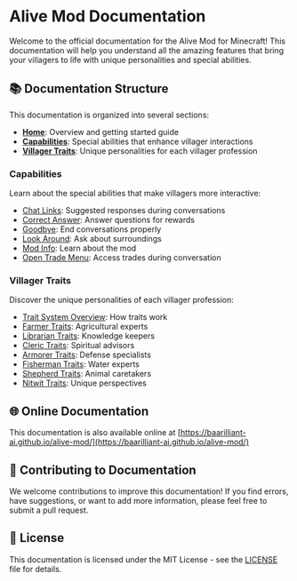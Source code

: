 # Alive Mod Documentation

Welcome to the official documentation for the Alive Mod for Minecraft! This documentation will help you understand all the amazing features that bring your villagers to life with unique personalities and special abilities.

## 📚 Documentation Structure

This documentation is organized into several sections:

- **[Home](index.md)**: Overview and getting started guide
- **[Capabilities](CAPABILITIES.md)**: Special abilities that enhance villager interactions
- **[Villager Traits](VILLAGER_TRAITS.md)**: Unique personalities for each villager profession

### Capabilities

Learn about the special abilities that make villagers more interactive:

- [Chat Links](capabilities/CHAT_LINKS.md): Suggested responses during conversations
- [Correct Answer](capabilities/CORRECT_ANSWER.md): Answer questions for rewards
- [Goodbye](capabilities/GOODBYE.md): End conversations properly
- [Look Around](capabilities/LOOK_AROUND.md): Ask about surroundings
- [Mod Info](capabilities/MOD_INFO.md): Learn about the mod
- [Open Trade Menu](capabilities/OPEN_TRADE.md): Access trades during conversation

### Villager Traits

Discover the unique personalities of each villager profession:

- [Trait System Overview](villager_traits/OVERVIEW.md): How traits work
- [Farmer Traits](villager_traits/FARMER.md): Agricultural experts
- [Librarian Traits](villager_traits/LIBRARIAN.md): Knowledge keepers
- [Cleric Traits](villager_traits/CLERIC.md): Spiritual advisors
- [Armorer Traits](villager_traits/ARMORER.md): Defense specialists
- [Fisherman Traits](villager_traits/FISHERMAN.md): Water experts
- [Shepherd Traits](villager_traits/SHEPHERD.md): Animal caretakers
- [Nitwit Traits](villager_traits/NITWIT.md): Unique perspectives

## 🌐 Online Documentation

This documentation is also available online at [https://baarilliant-ai.github.io/alive-mod/](https://baarilliant-ai.github.io/alive-mod/)

## 🤝 Contributing to Documentation

We welcome contributions to improve this documentation! If you find errors, have suggestions, or want to add more information, please feel free to submit a pull request.

## 📄 License

This documentation is licensed under the MIT License - see the [LICENSE](../LICENSE) file for details.
